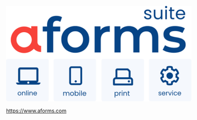 ![aforms logo](https://github.com/aformssolutions/.github/blob/main/profile/aforms_logo_suite_icons.png?raw=true)

https://www.aforms.com